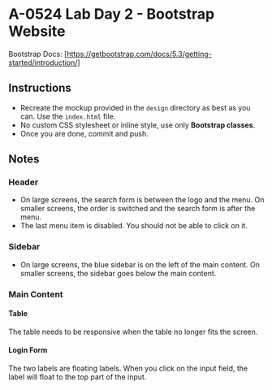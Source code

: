 # A-0524 Lab Day 2 - Bootstrap Website

Bootstrap Docs: [https://getbootstrap.com/docs/5.3/getting-started/introduction/]

## Instructions

- Recreate the mockup provided in the `design` directory as best as you can. Use the `index.html` file.
- No custom CSS stylesheet or inline style, use only **Bootstrap classes**.
- Once you are done, commit and push.

## Notes

### Header

- On large screens, the search form is between the logo and the menu. On smaller screens, the order is switched and the search form is after the menu.
- The last menu item is disabled. You should not be able to click on it.

### Sidebar

- On large screens, the blue sidebar is on the left of the main content. On smaller screens, the sidebar goes below the main content.

### Main Content

#### Table

The table needs to be responsive when the table no longer fits the screen.

#### Login Form

The two labels are floating labels. When you click on the input field, the label will float to the top part of the input.
